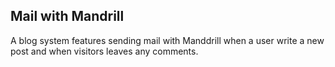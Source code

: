 ## Mail with Mandrill

A blog system features sending mail with Manddrill when a user write a new post and when visitors leaves any comments.
